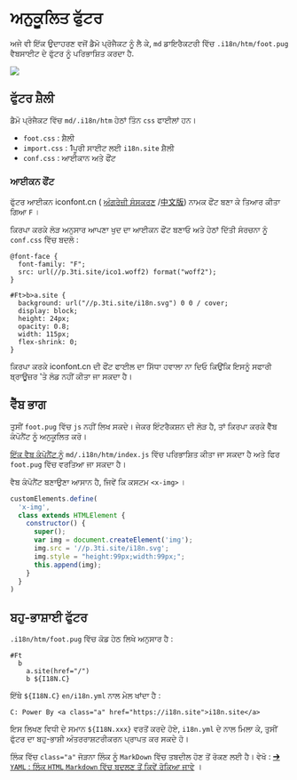 # ਅਨੁਕੂਲਿਤ ਫੁੱਟਰ

ਅਜੇ ਵੀ ਇੱਕ ਉਦਾਹਰਣ ਵਜੋਂ ਡੈਮੋ ਪ੍ਰੋਜੈਕਟ ਨੂੰ ਲੈ ਕੇ, `md` ਡਾਇਰੈਕਟਰੀ ਵਿੱਚ `.i18n/htm/foot.pug` ਵੈਬਸਾਈਟ ਦੇ ਫੁੱਟਰ ਨੂੰ ਪਰਿਭਾਸ਼ਿਤ ਕਰਦਾ ਹੈ.

![](https://p.3ti.site/1721286077.avif)

## ਫੁੱਟਰ ਸ਼ੈਲੀ

ਡੈਮੋ ਪ੍ਰੋਜੈਕਟ ਵਿੱਚ `md/.i18n/htm` ਹੇਠਾਂ ਤਿੰਨ `css` ਫਾਈਲਾਂ ਹਨ।

* `foot.css` : ਸ਼ੈਲੀ
* `import.css` : 1ਪੂਰੀ ਸਾਈਟ ਲਈ `i18n.site` ਸ਼ੈਲੀ
* `conf.css` : ਆਈਕਾਨ ਅਤੇ ਫੌਂਟ

### ਆਈਕਨ ਫੌਂਟ

ਫੁੱਟਰ ਆਈਕਨ iconfont.cn ( [ਅੰਗਰੇਜ਼ੀ ਸੰਸਕਰਣ](https://www.iconfont.cn/?lang=en-us) /[中文版](https://www.iconfont.cn/?lang=zh)) ਨਾਮਕ ਫੌਂਟ ਬਣਾ ਕੇ ਤਿਆਰ ਕੀਤਾ ਗਿਆ `F` ।

ਕਿਰਪਾ ਕਰਕੇ ਲੋੜ ਅਨੁਸਾਰ ਆਪਣਾ ਖੁਦ ਦਾ ਆਈਕਨ ਫੌਂਟ ਬਣਾਓ ਅਤੇ ਹੇਠਾਂ ਦਿੱਤੀ ਸੰਰਚਨਾ ਨੂੰ `conf.css` ਵਿੱਚ ਬਦਲੋ :

```
@font-face {
  font-family: "F";
  src: url(//p.3ti.site/ico1.woff2) format("woff2");
}

#Ft>b>a.site {
  background: url("//p.3ti.site/i18n.svg") 0 0 / cover;
  display: block;
  height: 24px;
  opacity: 0.8;
  width: 115px;
  flex-shrink: 0;
}
```

ਕਿਰਪਾ ਕਰਕੇ iconfont.cn ਦੀ ਫੌਂਟ ਫਾਈਲ ਦਾ ਸਿੱਧਾ ਹਵਾਲਾ ਨਾ ਦਿਓ ਕਿਉਂਕਿ ਇਸਨੂੰ ਸਫਾਰੀ ਬ੍ਰਾਊਜ਼ਰ 'ਤੇ ਲੋਡ ਨਹੀਂ ਕੀਤਾ ਜਾ ਸਕਦਾ ਹੈ।

## ਵੈੱਬ ਭਾਗ

ਤੁਸੀਂ `foot.pug` ਵਿੱਚ `js` ਨਹੀਂ ਲਿਖ ਸਕਦੇ। ਜੇਕਰ ਇੰਟਰੈਕਸ਼ਨ ਦੀ ਲੋੜ ਹੈ, ਤਾਂ ਕਿਰਪਾ ਕਰਕੇ ਵੈੱਬ ਕੰਪੋਨੈਂਟ ਨੂੰ ਅਨੁਕੂਲਿਤ ਕਰੋ।

[ਇੱਕ ਵੈਬ ਕੰਪੋਨੈਂਟ ਨੂੰ](https://www.freecodecamp.org/news/build-your-first-web-component/) `md/.i18n/htm/index.js` ਵਿੱਚ ਪਰਿਭਾਸ਼ਿਤ ਕੀਤਾ ਜਾ ਸਕਦਾ ਹੈ ਅਤੇ ਫਿਰ `foot.pug` ਵਿੱਚ ਵਰਤਿਆ ਜਾ ਸਕਦਾ ਹੈ।

ਵੈਬ ਕੰਪੋਨੈਂਟ ਬਣਾਉਣਾ ਆਸਾਨ ਹੈ, ਜਿਵੇਂ ਕਿ ਕਸਟਮ `<x-img>` ।

```js
customElements.define(
  'x-img',
  class extends HTMLElement {
    constructor() {
      super();
      var img = document.createElement('img');
      img.src = '//p.3ti.site/i18n.svg';
      img.style = "height:99px;width:99px;";
      this.append(img);
    }
  }
)
```

## ਬਹੁ-ਭਾਸ਼ਾਈ ਫੁੱਟਰ

`.i18n/htm/foot.pug` ਵਿੱਚ ਕੋਡ ਹੇਠ ਲਿਖੇ ਅਨੁਸਾਰ ਹੈ :

```
#Ft
  b
    a.site(href="/")
    b ${I18N.C}
```

ਇੱਥੇ `${I18N.C}` `en/i18n.yml` ਨਾਲ ਮੇਲ ਖਾਂਦਾ ਹੈ :

```
C: Power By <a class="a" href="https://i18n.site">i18n.site</a>
```

ਇਸ ਲਿਖਣ ਵਿਧੀ ਦੇ ਸਮਾਨ `${I18N.xxx}` ਵਰਤੋਂ ਕਰਦੇ ਹੋਏ, `i18n.yml` ਦੇ ਨਾਲ ਮਿਲਾ ਕੇ, ਤੁਸੀਂ ਫੁੱਟਰ ਦਾ ਬਹੁ-ਭਾਸ਼ੀ ਅੰਤਰਰਾਸ਼ਟਰੀਕਰਨ ਪ੍ਰਾਪਤ ਕਰ ਸਕਦੇ ਹੋ।

ਲਿੰਕ ਵਿੱਚ `class="a"` ਜੋੜਨਾ ਲਿੰਕ ਨੂੰ `MarkDown` ਵਿੱਚ ਤਬਦੀਲ ਹੋਣ ਤੋਂ ਰੋਕਣ ਲਈ ਹੈ। ਵੇਖੋ :
 [➔ `YAML` : ਲਿੰਕ `HTML` `Markdown` ਵਿੱਚ ਬਦਲਣ ਤੋਂ ਕਿਵੇਂ ਰੋਕਿਆ ਜਾਵੇ](/i18/qa#H2) ।